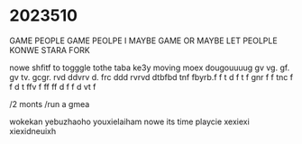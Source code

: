 # 2023510
GAME PEOPLE
GAME PEOLPE I
MAYBE GAME 
OR MAYBE LET 
PEOLPLE KONWE STARA 
FORK


nowe 
shfitf
 to togggle 
 tothe taba
  ke3y 
  moving
  moex
  dougouuuug
    gv vg. gf. gv tv. gcgr.  rvd ddvrv d. frc ddd rvrvd dtbfbd tnf fbyrb.f f t d f t f gnr f  f tnc f f d t ffv f ff ff d  f  f d vt f 


  /2 monts
  /run a gmea
  
wokekan
yebuzhaoho
youxielaiham
nowe 
its time 
playcie
xexiexi 
xiexidneuixh 
